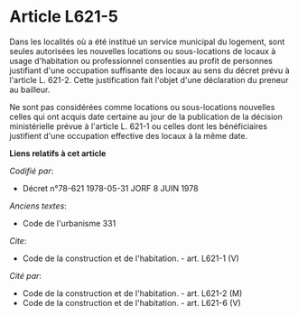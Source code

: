 # Article L621-5

Dans les localités où a été institué un service municipal du logement, sont seules autorisées les nouvelles locations ou
sous-locations de locaux à usage d'habitation ou professionnel consenties au profit de personnes justifiant d'une occupation
suffisante des locaux au sens du décret prévu à l'article L. 621-2. Cette justification fait l'objet d'une déclaration du
preneur au bailleur. 

Ne sont pas considérées comme locations ou sous-locations nouvelles celles qui ont acquis date certaine au jour de la
publication de la décision ministérielle prévue à l'article L. 621-1 ou celles dont les bénéficiaires justifient d'une
occupation effective des locaux à la même date.

**Liens relatifs à cet article**

_Codifié par_:

  - Décret n°78-621 1978-05-31 JORF 8 JUIN 1978

_Anciens textes_:

  - Code de l'urbanisme 331

_Cite_:

  - Code de la construction et de l'habitation. - art. L621-1 (V)

_Cité par_:

  - Code de la construction et de l'habitation. - art. L621-2 (M)
  - Code de la construction et de l'habitation. - art. L621-6 (V)

